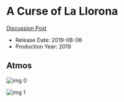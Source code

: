 # A Curse of La Llorona

[Discussion Post](https://www.avsforum.com/threads/bass-eq-for-filtered-movies.2995212/post-58322756)

* Release Date: 2019-08-06
* Production Year: 2019

## Atmos

![img 0](https://i.imgur.com/JEMaiR7.jpg)

![img 1](https://i.imgur.com/ffovkuz.jpg)

